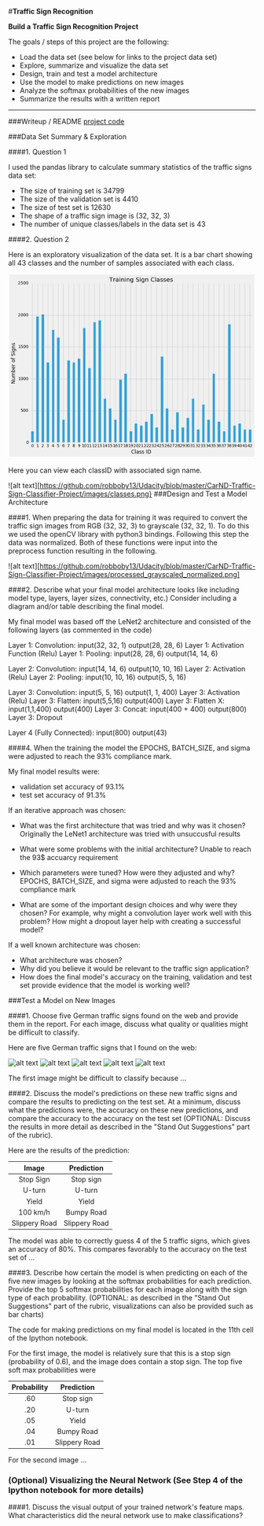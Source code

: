 #**Traffic Sign Recognition** 


**Build a Traffic Sign Recognition Project**

The goals / steps of this project are the following:
* Load the data set (see below for links to the project data set)
* Explore, summarize and visualize the data set
* Design, train and test a model architecture
* Use the model to make predictions on new images
* Analyze the softmax probabilities of the new images
* Summarize the results with a written report


[//]: # (Image References)

[image1]: ./examples/visualization.jpg "Visualization"
[image2]: ./examples/grayscale.jpg "Grayscaling"
[image3]: ./examples/random_noise.jpg "Random Noise"
[image4]: ./examples/placeholder.png "Traffic Sign 1"
[image5]: ./examples/placeholder.png "Traffic Sign 2"
[image6]: ./examples/placeholder.png "Traffic Sign 3"
[image7]: ./examples/placeholder.png "Traffic Sign 4"
[image8]: ./examples/placeholder.png "Traffic Sign 5"


---
###Writeup / README
 [project code](https://github.com/robboby13/Udacity/blob/master/CarND-Traffic-Sign-Classifier-Project/Traffic_Sign_Classifier2.ipynb)

###Data Set Summary & Exploration

####1. Question 1

I used the pandas library to calculate summary statistics of the traffic
signs data set:

* The size of training set is 34799
* The size of the validation set is 4410
* The size of test set is 12630
* The shape of a traffic sign image is (32, 32, 3)
* The number of unique classes/labels in the data set is 43

####2. Question 2

Here is an exploratory visualization of the data set. It is a bar chart showing all 43 classes and the number of samples associated with each class.

![alt text](https://github.com/robboby13/Udacity/blob/master/CarND-Traffic-Sign-Classifier-Project/images/training_sign_bar_chart.png)

Here you can view each classID with associated sign name.

![alt text][https://github.com/robboby13/Udacity/blob/master/CarND-Traffic-Sign-Classifier-Project/images/classes.png}
###Design and Test a Model Architecture

####1. When preparing the data for training it was required to convert the traffic sign images from RGB (32, 32, 3) to grayscale (32, 32, 1). To do this we used the openCV library with python3 bindings. Following this step the data was normalized. Both of these functions were input into the preprocess function resulting in the following.


![alt text][https://github.com/robboby13/Udacity/blob/master/CarND-Traffic-Sign-Classifier-Project/images/processed_grayscaled_normalized.png]



####2. Describe what your final model architecture looks like including model type, layers, layer sizes, connectivity, etc.) Consider including a diagram and/or table describing the final model.

My final model was based off the LeNet2 architecture and consisted of the following layers (as commented in the code)

Layer 1: Convolution: input(32, 32, 1) output(28, 28, 6)
Layer 1: Activation Function (Relu)
Layer 1: Pooling: input(28, 28, 6) output(14, 14, 6)

Layer 2: Convolution: input(14, 14, 6) output(10, 10, 16)
Layer 2: Activation (Relu)
Layer 2: Pooling: input(10, 10, 16) output(5, 5, 16)

Layer 3: Convolution: input(5, 5, 16) output(1, 1, 400)
Layer 3: Activation (Relu)
Layer 3: Flatten: input(5,5,16) output(400)
Layer 3: Flatten X: input(1,1,400) output(400)
Layer 3: Concat: input(400 + 400) output(800)
Layer 3: Dropout

Layer 4 (Fully Connected): input(800) output(43)


####4. When the training the model the EPOCHS, BATCH_SIZE, and sigma were adjusted to reach the 93% compliance mark.

My final model results were:
* validation set accuracy of 93.1%
* test set accuracy of 91.3%

If an iterative approach was chosen:
* What was the first architecture that was tried and why was it chosen?
Originally the LeNet1 architecture was tried with unsuccusful results

* What were some problems with the initial architecture?
Unable to reach the 93$ accuarcy requirement

* Which parameters were tuned? How were they adjusted and why?
EPOCHS, BATCH_SIZE, and sigma were adjusted to reach the 93% compliance mark

* What are some of the important design choices and why were they chosen? For example, why might a convolution layer work well with this problem? How might a dropout layer help with creating a successful model?

If a well known architecture was chosen:
* What architecture was chosen?
* Why did you believe it would be relevant to the traffic sign application?
* How does the final model's accuracy on the training, validation and test set provide evidence that the model is working well?
 

###Test a Model on New Images

####1. Choose five German traffic signs found on the web and provide them in the report. For each image, discuss what quality or qualities might be difficult to classify.

Here are five German traffic signs that I found on the web:

![alt text][image4] ![alt text][image5] ![alt text][image6] 
![alt text][image7] ![alt text][image8]

The first image might be difficult to classify because ...

####2. Discuss the model's predictions on these new traffic signs and compare the results to predicting on the test set. At a minimum, discuss what the predictions were, the accuracy on these new predictions, and compare the accuracy to the accuracy on the test set (OPTIONAL: Discuss the results in more detail as described in the "Stand Out Suggestions" part of the rubric).

Here are the results of the prediction:

| Image			        |     Prediction	        					| 
|:---------------------:|:---------------------------------------------:| 
| Stop Sign      		| Stop sign   									| 
| U-turn     			| U-turn 										|
| Yield					| Yield											|
| 100 km/h	      		| Bumpy Road					 				|
| Slippery Road			| Slippery Road      							|


The model was able to correctly guess 4 of the 5 traffic signs, which gives an accuracy of 80%. This compares favorably to the accuracy on the test set of ...

####3. Describe how certain the model is when predicting on each of the five new images by looking at the softmax probabilities for each prediction. Provide the top 5 softmax probabilities for each image along with the sign type of each probability. (OPTIONAL: as described in the "Stand Out Suggestions" part of the rubric, visualizations can also be provided such as bar charts)

The code for making predictions on my final model is located in the 11th cell of the Ipython notebook.

For the first image, the model is relatively sure that this is a stop sign (probability of 0.6), and the image does contain a stop sign. The top five soft max probabilities were

| Probability         	|     Prediction	        					| 
|:---------------------:|:---------------------------------------------:| 
| .60         			| Stop sign   									| 
| .20     				| U-turn 										|
| .05					| Yield											|
| .04	      			| Bumpy Road					 				|
| .01				    | Slippery Road      							|


For the second image ... 

### (Optional) Visualizing the Neural Network (See Step 4 of the Ipython notebook for more details)
####1. Discuss the visual output of your trained network's feature maps. What characteristics did the neural network use to make classifications?


